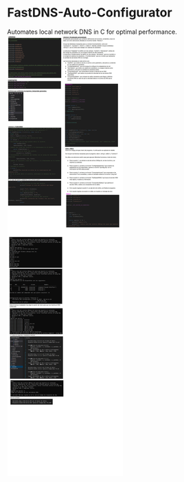 # FastDNS-Auto-Configurator
Automates local network DNS in C for optimal performance.
![Sample Image](images/FastDNS.jpg)
